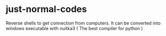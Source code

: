 # just-normal-codes

Reverse shells to get connection from computers. It can be converted into windows executable with nuitka3 ( The best compiler for python )


